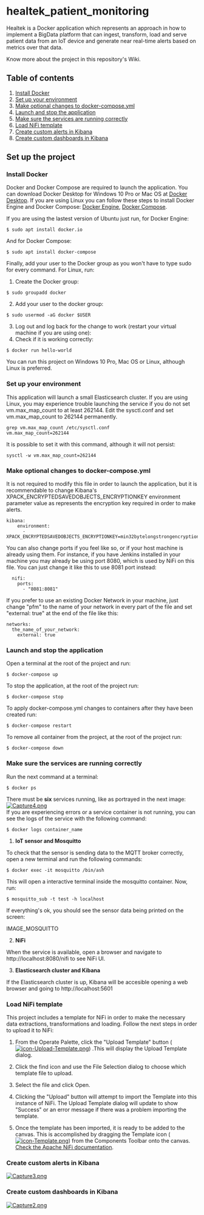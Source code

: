 # healtek_patient_monitoring
Healtek is a Docker application which represents an approach in how to implement a BigData platform that can ingest, transform, load and serve patient data from an IoT device and generate near real-time alerts based on metrics over that data.

Know more about the project in this repository's Wiki.

## Table of contents
1. [Install Docker](#installDocker)
2. [Set up your environment](#setup)
3. [Make optional changes to docker-compose.yml](#composeyml)
4. [Launch and stop the application](#manage)
5. [Make sure the services are running correctly](#checkServices)
6. [Load NiFi template](#nifiTemplate)
7. [Create custom alerts in Kibana](#alerts)
8. [Create custom dashboards in Kibana](#dashboards)

## Set up the project
### Install Docker <a name="installDocker"></a>
Docker and Docker Compose are required to launch the application. You can download Docker Desktop for Windows 10 Pro or Mac OS at [Docker Desktop](https://www.docker.com/products/docker-desktop). If you are using Linux you can follow these steps to install Docker Engine and Docker Compose: 
[Docker Engine](https://docs.docker.com/engine/install/ubuntu/), 
[Docker Compose](https://docs.docker.com/compose/install/).

If you are using the lastest version of Ubuntu just run, for Docker Engine:
```
$ sudo apt install docker.io
```
And for Docker Compose:
```
$ sudo apt install docker-compose
```
Finally, add your user to the Docker group as you won't have to type sudo for every command. For Linux, run:
1. Create the Docker group:
```
$ sudo groupadd docker
```
2. Add your user to the docker group:
```
$ sudo usermod -aG docker $USER
```
3. Log out and log back for the change to work (restart your virtual machine if you are using one):
4. Check if it is working correctly:
```
$ docker run hello-world
```
You can run this project on Windows 10 Pro, Mac OS or Linux, although Linux is preferred.
### Set up your environment <a name="setup"></a>
This application will launch a small Elasticsearch cluster. If you are using Linux, you may experience trouble launching the service if you do not set vm.max_map_count to at least 262144. Edit the sysctl.conf and set vm.max_map_count to 262144 permanently.
```
grep vm.max_map_count /etc/sysctl.conf
vm.max_map_count=262144
```
It is possible to set it with this command, although it will not persist:
```
sysctl -w vm.max_map_count=262144
```
### Make optional changes to docker-compose.yml <a name="composeyml"></a>
It is not required to modify this file in order to launch the application, but it is recommendable to change Kibana's XPACK_ENCRYPTEDSAVEDOBJECTS_ENCRYPTIONKEY environment parameter value as represents the encryption key required in order to make alerts. 
```
kibana:
    environment:
      - XPACK_ENCRYPTEDSAVEDOBJECTS_ENCRYPTIONKEY=min32bytelongstrongencryptionkey
  ```
You can also change ports if you feel like so, or if your host machine is already using them. For instance, if you have Jenkins installed in your machine you may already be using port 8080, which is used by NiFi on this file. You can just change it like this to use 8081 port instead:
```
  nifi:
    ports: 
      - "8081:8081"
```
If you prefer to use an existing Docker Network in your machine, just change "pfm" to the name of your network in every part of the file and set "external: true" at the end of the file like this:
```
networks:
  the_name_of_your_network:
    external: true
```
### Launch and stop the application <a name="manage"></a>

Open a terminal at the root of the project and run:
```
$ docker-compose up
```
To stop the application, at the root of the project run:
```
$ docker-compose stop
```
To apply docker-compose.yml changes to containers after they have been created run:
```
$ docker-compose restart
```
To remove all container from the project, at the root of the project run:
```
$ docker-compose down
```
### Make sure the services are running correctly <a name="checkServices"></a>
Run the next command at a terminal:
```
$ docker ps
```
There must be **six** services running, like as portrayed in the next image:  
[![Capture4.png](https://i.postimg.cc/R0Gqs74d/Capture4.png)](https://postimg.cc/KKkZ4gK3)  
If you are experiencing errors or a service container is not running, you can see the logs of the service with the following command:
```
$ docker logs container_name
```
1. **IoT sensor and Mosquitto**

To check that the sensor is sending data to the MQTT broker correctly, open a new terminal and run the following commands:
```
$ docker exec -it mosquitto /bin/ash
```
This will open a interactive terminal inside the mosquitto container. Now, run:
```
$ mosquitto_sub -t test -h localhost
```
If everything's ok, you should see the sensor data being printed on the screen:

IMAGE_MOSQUITTO

2. **NiFi**

When the service is available, open a browser and navigate to http://localhost:8080/nifi to see NiFi UI.

3. **Elasticsearch cluster and Kibana**  

If the Elasticsearch cluster is up, Kibana will be accesible opening a web browser and going to http://localhost:5601
### Load NiFi template <a name="nifiTemplate"></a>
This project includes a template for NiFi in order to make the necessary data extractions, transformations and loading. Follow the next steps in order to upload it to NiFi:
1. From the Operate Palette, click the "Upload Template" button ([![icon-Upload-Template.png](https://i.postimg.cc/Cx9HmVMJ/icon-Upload-Template.png)](https://postimg.cc/CRHqxXqf)) .This will display the Upload Template dialog.

2. Click the find icon and use the File Selection dialog to choose which template file to upload. 

3. Select the file and click Open. 

4. Clicking the "Upload" button will attempt to import the Template into this instance of NiFi. The Upload Template dialog will update to show "Success" or an error message if there was a problem importing the template.

5. Once the template has been imported, it is ready to be added to the canvas. This is accomplished by dragging the Template icon ([![icon-Template.png](https://i.postimg.cc/ncGh3KHW/icon-Template.png)](https://postimg.cc/gnrpJZLy)) from the Components Toolbar onto the canvas.  
[Check the Apache NiFi documentation](https://nifi.apache.org/docs/nifi-docs/html/user-guide.html#Import_Template).
### Create custom alerts in Kibana <a name="alerts"></a>
[![Capture3.png](https://i.postimg.cc/wTTCdDXZ/Capture3.png)](https://postimg.cc/HjRZwcP9)
### Create custom dashboards in Kibana <a name="dashboards"></a>
[![Capture2.png](https://i.postimg.cc/LXpWQP4y/Capture2.png)](https://postimg.cc/rdfgKKrW)



